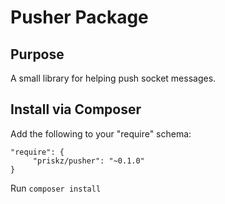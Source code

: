# Pusher Package

## Purpose

A small library for helping push socket messages.

## Install via Composer

Add the following to your "require" schema:

```
"require": {
     "priskz/pusher": "~0.1.0"
}
```

Run ```composer install```